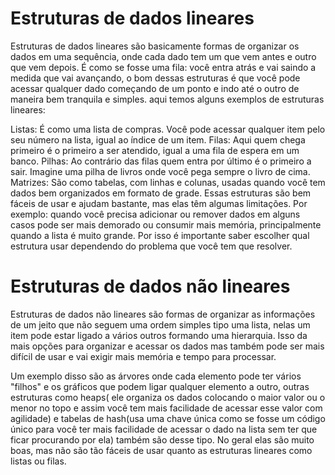 # Estruturas de dados lineares

Estruturas de dados lineares são basicamente formas de organizar os dados em uma sequência, onde cada dado tem um que vem antes e outro que vem depois. É como se fosse uma fila: você entra atrás e vai saindo a medida que vai avançando, o bom dessas estruturas é que você pode acessar qualquer dado começando de um ponto e indo até o outro de maneira bem tranquila e simples.
aqui temos alguns exemplos de estruturas lineares:

Listas: É como uma lista de compras. Você pode acessar qualquer item pelo seu número na lista, igual ao índice de um item.
Filas: Aqui quem chega primeiro é o primeiro a ser atendido, igual a uma fila de espera em um banco.
Pilhas: Ao contrário das filas quem entra por último é o primeiro a sair. Imagine uma pilha de livros onde você pega sempre o livro de cima.
Matrizes: São como tabelas, com linhas e colunas, usadas quando você tem dados bem organizados em formato de grade.
Essas estruturas são bem fáceis de usar e ajudam bastante, mas elas têm algumas limitações. Por exemplo: quando você precisa adicionar ou remover dados em alguns casos pode ser mais demorado ou consumir mais memória, principalmente quando a lista é muito grande. Por isso é importante saber escolher qual estrutura usar dependendo do problema que você tem que resolver.

# Estruturas de dados não lineares

Estruturas de dados não lineares são formas de organizar as informações de um jeito que não seguem uma ordem simples tipo uma lista, nelas um item pode estar ligado a vários outros formando uma hierarquia. Isso da mais opções para organizar e acessar os dados mas também pode ser mais difícil de usar e vai exigir mais memória e tempo para processar.

Um exemplo disso são as árvores onde cada elemento pode ter vários "filhos" e os gráficos que podem ligar qualquer elemento a outro, outras estruturas como heaps( ele organiza os dados colocando o maior valor ou o menor no topo e assim você tem mais facilidade de acessar esse valor com agilidade) e tabelas de hash(usa uma chave única como se fosse um código único para você ter mais facilidade de acessar o dado na lista sem ter que ficar procurando por ela) também são desse tipo. No geral elas são muito boas, mas não são tão fáceis de usar quanto as estruturas lineares como listas ou filas.
